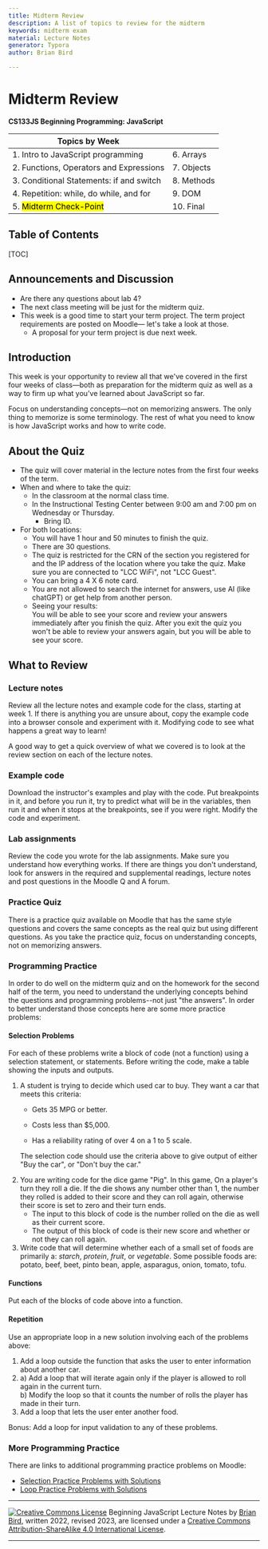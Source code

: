 ```yaml
---
title: Midterm Review
description: A list of topics to review for the midterm
keywords: midterm exam
material: Lecture Notes
generator: Typora
author: Brian Bird

---
```


<h1>Midterm Review</h1>

**CS133JS Beginning Programming: JavaScript**

| Topics by Week                           |            |
| ---------------------------------------- | ---------- |
| 1. Intro to JavaScript programming       | 6. Arrays  |
| 2. Functions, Operators and Expressions  | 7. Objects |
| 3. Conditional Statements: if and switch | 8. Methods |
| 4. Repetition: while, do while, and for  | 9. DOM     |
| 5. <mark>Midterm Check-Point</mark>      | 10. Final  |



<h2>Table of Contents</h2>

[TOC]

## Announcements and Discussion

- Are there any questions about lab 4?
- The next class meeting will be just for the midterm quiz.
- This week is a good time to start your term project. The term project requirements are posted on Moodle&mdash; let's take a look at those.
  - A proposal for your term project is due next week.

## Introduction

This week is your opportunity to review all that we've covered in the first four weeks of class&mdash;both as preparation for the midterm quiz as well as a way to firm up what you've learned about JavaScript so far.

Focus on understanding concepts&mdash;not on memorizing answers. The only thing to memorize is some terminology. The rest of what you need to know is how JavaScript works and how to write code.



## About the Quiz

- The quiz will cover material in the lecture notes from the first four weeks of the term.
- When and where to take the quiz:
  - In the classroom at the normal class time.
  - In the Instructional Testing Center between 9:00 am and 7:00 pm on Wednesday or Thursday.
    - Bring ID.
- For both locations:
  - You will have 1 hour and 50 minutes to finish the quiz.
  - There are 30 questions.
  - The quiz is restricted for the CRN of the section you registered for and the IP address of the location where you take the quiz. Make sure you are connected to "LCC WiFi", not "LCC Guest".
  - You can bring a 4 X 6 note card.
  - You are not allowed to search the internet for answers, use AI (like chatGPT) or get help from another person.
  - Seeing your results:  
    You will be able to see your score and review your answers immediately after you finish the quiz. After you exit the quiz you won't be able to review your answers again, but you will be able to see your score.



## What to Review

### Lecture notes

Review all the lecture notes and example code for the class, starting at week 1. If there is anything you are unsure about, copy the example code into a browser console and experiment with it. Modifying code to see what happens a great way to learn!

A good way to get a quick overview of what we covered is to look at the review section on each of the lecture notes.

### Example code

Download the instructor's examples and play with the code. Put breakpoints in it, and before you run it, try to predict what will be in the variables, then run it and when it stops at the breakpoints, see if you were right. Modify the code and experiment.

### Lab assignments

Review the code you wrote for the lab assignments. Make sure you understand how everything works. If there are things you don't understand, look for answers in the required and supplemental readings, lecture notes and post questions in the Moodle Q and A forum.

### Practice Quiz

There is a practice quiz available on Moodle that has the same style questions and covers the same concepts as the real quiz but using different questions. As you take the practice quiz, focus on understanding concepts, not on memorizing answers.

### Programming Practice

In order to do well on the midterm quiz and on the homework for the second half of the term, you need to understand the underlying concepts behind the questions and programming problems--not just "the answers". In order to better understand those concepts here are some more practice problems:

#### Selection Problems

For each of these problems write a block of code (not a function) using a selection statement, or statements. Before writing the code, make a table showing the inputs and outputs.

1) A student is trying to decide which used car to buy. They want a car that meets this criteria:

   - Gets 35 MPG or better.

   - Costs less than $5,000.

   - Has a reliability rating of over 4 on a 1 to 5 scale.

   The selection code should use the criteria above to give output of either "Buy the car", or "Don't buy the car."

2. You are writing code for the dice game "Pig". In this game, On a player's turn they roll a die. If the die shows any number other than 1, the number they rolled is added to their score and they can roll again, otherwise their score is set to zero and their turn ends.
   - The input to this block of code is the number rolled on the die as well as their current score.
   - The output of this block of code is their new score and whether or not they can roll again.
3. Write code that will determine whether each of a small set of foods are primarily a: *starch*, *protein*, *fruit*, or *vegetable*. Some possible foods are: potato, beef, beet, pinto bean, apple, asparagus, onion, tomato, tofu.

#### Functions

Put each of the blocks of code above into a function.

#### Repetition

Use an appropriate loop in a new solution involving each of the problems above:

1. Add a loop outside the function that asks the user to enter information about another car.
2. a) Add a loop that will iterate again only if the player is allowed to roll again in the current turn.  
   b) Modify the loop so that it counts the number of rolls the player has made in their turn.
3. Add a loop that lets the user enter another food.

Bonus: Add a loop for input validation to any of these problems.

 ### More Programming Practice

There are links to additional programming practice problems on Moodle:

- [Selection Practice Problems with Solutions](../Labs/Lab03/PracticeProblems-Selection.html)
- [Loop Practice Problems with Solutions](../Labs/Lab04/PracticeProblems-Loops.html)

------

[![Creative Commons License](https://i.creativecommons.org/l/by-sa/4.0/88x31.png)](http://creativecommons.org/licenses/by-sa/4.0/) Beginning JavaScript Lecture Notes by [Brian Bird](https://profbird.dev), written <time>2022</time>, revised <time>2023</time>, are licensed under a [Creative Commons Attribution-ShareAlike 4.0 International License](http://creativecommons.org/licenses/by-sa/4.0/). 

------------

